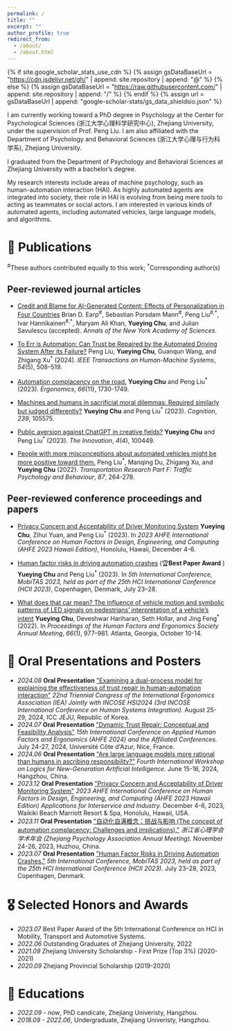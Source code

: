 ```yaml
---
permalink: /
title: ""
excerpt: ""
author_profile: true
redirect_from: 
  - /about/
  - /about.html
---
```


{% if site.google_scholar_stats_use_cdn %}
{% assign gsDataBaseUrl = "https://cdn.jsdelivr.net/gh/" | append: site.repository | append: "@" %}
{% else %}
{% assign gsDataBaseUrl = "https://raw.githubusercontent.com/" | append: site.repository | append: "/" %}
{% endif %}
{% assign url = gsDataBaseUrl | append: "google-scholar-stats/gs_data_shieldsio.json" %}

<span class='anchor' id='about-me'></span>

I am currently working toward a PhD degree in Psychology at the Center for Psychological Sciences (浙江大学心理科学研究中心), Zhejiang University, under the supervision of Prof. Peng Liu. I am also affiliated with the Department of Psychology and Behavioral Sciences (浙江大学心理与行为科学系), Zhejiang University.

I graduated from the Department of Psychology and Behavioral Sciences at Zhejiang University with a bachelor’s degree. 

My research interests include areas of machine psychology, such as human-automation interaction (HAI). As highly automated agents are integrated into society, their role in HAI is evolving from being mere tools to acting as teammates or social actors. I am interested in various kinds of automated agents, including automated vehicles, large language models, and algorithms.


# 📝 Publications
<sup>#</sup>These authors contributed equally to this work; <sup>\*</sup>Corresponding author(s)
## Peer-reviewed journal articles
- [Credit and Blame for AI-Generated Content: Effects of Personalization in Four Countries](https://www.academia.edu/125168210/Credit_and_blame_for_AI_generated_content_effects_of_personalization_in_four_countries)
Brian D. Earp<sup>#</sup>, Sebastian Porsdam Mann<sup>#</sup>, Peng Liu<sup>#,\*</sup>, Ivar Hannikainen<sup>#,\*</sup>, Maryam Ali Khan, **Yueying Chu**, and Julian Savulescu (accepted). *Annals of the New York Academy of Sciences*.

- [To Err is Automation: Can Trust be Repaired by the Automated Driving System After its Failure?](https://doi.org/10.1109/THMS.2024.3434680)
Peng Liu, **Yueying Chu**, Guanqun Wang, and Zhigang Xu<sup>\*</sup> (2024). *IEEE Transactions on Human-Machine Systems*, *54*(5), 508–519.

- [Automation complacency on the road.](https://doi.org/10.1080/00140139.2023.2210793)
**Yueying Chu** and Peng Liu<sup>\*</sup> (2023). *Ergonomics*, *66*(11), 1730-1749.

- [Machines and humans in sacrificial moral dilemmas: Required similarly but judged differently?](https://doi.org/10.1016/j.cognition.2023.105575)
**Yueying Chu** and Peng Liu<sup>\*</sup> (2023). *Cognition*, *239*, 105575.

- [Public aversion against ChatGPT in creative fields?](https://doi.org/10.1016/j.xinn.2023.100449)
**Yueying Chu** and Peng Liu<sup>\*</sup> (2023). *The Innovation*, *4*(4), 100449.

- [People with more misconceptions about automated vehicles might be more positive toward them.](https://doi.org/10.1016/j.trf.2022.04.010)
Peng Liu<sup>\*</sup>, Manqing Du, Zhigang Xu, and **Yueying Chu** (2022). *Transportation Research Part F: Traffic Psychology and Behaviour*, *87*, 264-278.

## Peer-reviewed conference proceedings and papers
- [Privacy Concern and Acceptability of Driver Monitoring System](https://doi.org/10.54941/ahfe1004419)
**Yueying Chu**, Zihui Yuan, and Peng Liu<sup>\*</sup> (2023). In *2023 AHFE International Conference on Human Factors in Design, Engineering, and Computing (AHFE 2023 Hawaii Edition)*, Honolulu, Hawaii, December 4-6.

- [Human factor risks in driving automation crashes](https://doi.org/10.1007/978-3-031-35678-0_1) (🏆**Best Paper Award** )
**Yueying Chu** and Peng Liu<sup>\*</sup> (2023). In *5th International Conference, MobiTAS 2023, held as part of the 25th HCI International Conference (HCII 2023)*, Copenhagen, Denmark, July 23–28.

- [What does that car mean? The influence of vehicle motion and symbolic patterns of LED signals on pedestrians’ interpretation of a vehicle’s intent](https://doi.org/10.1177/1071181322661390)
**Yueying Chu**, Deveshwar Hariharan, Seth Hollar, and Jing Feng<sup>\*</sup> (2022). In *Proceedings of the Human Factors and Ergonomics Society Annual Meeting*, *66*(1), 977–981. Atlanta, Georgia, October 10-14.

# 💬 Oral Presentations and Posters
- *2024.08* **Oral Presentation** <u>"Examining a dual-process model for explaining the effectiveness of trust repair in human-automation interaction"</u> *22nd Triennial Congress of the International Ergonomics Association (IEA) Jointly with INCOSE HSI2024 (3rd INCOSE International Conference on Human Systems Integration).* August 25-29, 2024, ICC JEJU, Republic of Korea.
- *2024.07* **Oral Presentation** <u>"Dynamic Trust Repair: Conceptual and Feasibility Analysis"</u> *15th International Conference on Applied Human Factors and Ergonomics (AHFE 2024) and the Affiliated Conferences.* July 24-27, 2024, Université Côte d'Azur, Nice, France.
- *2024.06* **Oral Presentation** <u>"Are large language models more rational than humans in ascribing responsibility?"</u> *Fourth International Workshop on Logics for New-Generation Artificial Intelligence.* June 15-16, 2024, Hangzhou, China.
- *2023.12* **Oral Presentation** <u>"Privacy Concern and Acceptability of Driver Monitoring System"</u> *2023 AHFE International Conference on Human Factors in Design, Engineering, and Computing (AHFE 2023 Hawaii Edition) Applications for Interservice and Industry.* December 4-6, 2023, Waikiki Beach Marriott Resort & Spa, Honolulu, Hawaii, USA.
- *2023.11* **Oral Presentation** <u>"自动化自满概念：挑战与影响 (The concept of automation complacency: Challenges and implications)."</u> *浙江省心理学会学术年会 (Zhejiang Psychology Association Annual Meeting).* November 24-26, 2023, Huzhou, China.
- *2023.07* **Oral Presentation** <u>"Human Factor Risks in Driving Automation Crashes."</u> *5th International Conference, MobiTAS 2023, held as part of the 25th HCI International Conference (HCII 2023).* July 23–28, 2023, Copenhagen, Denmark.

# 🎖 Selected Honors and Awards
- *2023.07* Best Paper Award of the 5th International Conference on HCI in Mobility, Transport and Automotive Systems.
- *2022.06* Outstanding Graduates of Zhejiang University, 2022
- *2021.09* Zhejiang University Scholarship - First Prize (Top 3%) (2020-2021)
- *2020.09* Zhejiang Provincial Scholarship (2019-2020)


# 📖 Educations
- *2022.09 - now*, PhD candicate, Zhejiang Univeristy, Hangzhou. 
- *2018.09 - 2022.06*, Undergraduate, Zhejiang Univeristy, Hangzhou.
